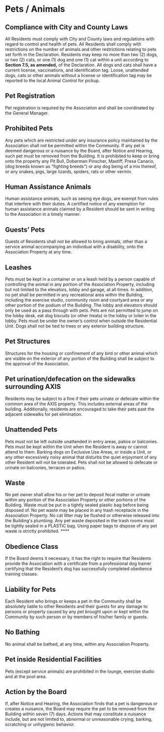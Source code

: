 # Pets / Animals

## **Compliance with City and County Laws**

All Residents must comply with City and County laws and regulations with regard to control and health of pets.  All Residents shall comply with restrictions on the number of animals and other restrictions relating to pets set forth in the Declaration.   Residents may keep no more than two \(2\) dogs, or two \(2\) cats, or one \(1\) dog and one \(1\) cat within a unit according to **Section 7.5, as amended,**  of the Declaration.  All dogs and cats shall have a current license, vaccinations, and identification tag.  Loose, unattended dogs, cats or other animals without a license or identification tag may be reported to the local Animal Control for pickup.  

## **Pet Registration**

Pet registration is required by the Association and shall be coordinated by the General Manager.  

## **Prohibited Pets**

Any pets which are restricted under any insurance policy maintained by the Association shall not be permitted within the Community.  If any pet is deemed dangerous or a nuisance by the Board, after Notice and Hearing, such pet must be removed from the Building.  It is prohibited to keep or bring onto the property any Pit Bull, Doberman Pinscher, Mastiff, Presa Canario, \(dog breeds known as “fighting breeds”\) or any dog being of a mix thereof, or any snakes, pigs, large lizards, spiders, rats or other vermin. 

## **Human Assistance Animals**

Human assistance animals, such as seeing eye dogs, are exempt from rules that interfere with their duties.  A certified notice of any exemption for human assistance animals claimed by a Resident should be sent in writing to the Association in a timely manner.

## **Guests’ Pets**

Guests of Residents shall not be allowed to bring animals, other than a service animal accompanying an individual with a disability, onto the Association Property at any time.  

## **Leashes**

Pets must be kept in a container or on a leash held by a person capable of controlling the animal in any portion of the Association Property, including but not limited to the elevators, lobby and garage, at all times.  In addition, no pet shall be permitted in any recreational area within the Building, including the exercise studio, community room and courtyard area or any other portion of the podium of the Building.  The lobby and elevators should only be used as a pass through with pets.  Pets are not permitted to jump on the lobby desk, eat dog biscuits \(or other treats\) in the lobby or loiter in the lobby.  Pets must be under the owner’s control when outside the Residential Unit.  Dogs shall not be tied to trees or any exterior building structure. 

## **Pet Structures**

Structures for the housing or confinement of any bird or other animal which are visible on the exterior of any portion of the Building shall be subject to the approval of the Association.  

## **Pet urination/defecation on the sidewalks surrounding AXIS**

Residents may be subject to a fine if their pets urinate or defecate within the common area of the AXIS property. This includes external areas of the building. Additionally, residents are encouraged to take their pets past the adjacent sidewalks for pet elimination. 

## **Unattended Pets**

Pets must not be left outside unattended in entry areas, patios or balconies.  Pets must be kept within the Unit when the Resident is away or cannot attend to them.  Barking dogs on Exclusive Use Areas, or inside a Unit, or any other excessively noisy animal that disturbs the quiet enjoyment of any other Resident will not be tolerated.  Pets shall not be allowed to defecate or urinate on balconies, terraces or patios. 

## **Waste**

No pet owner shall allow his or her pet to deposit fecal matter or urinate within any portion of the Association Property or other portions of the Building. Waste must be put in a tightly sealed plastic bag before being disposed of.  No pet waste may be placed in any trash receptacle in the Association Property.  No cat litter may be flushed or otherwise released into the Building's plumbing.  Any pet waste deposited in the trash rooms must be tightly sealed in a PLASTIC bag.  Using paper bags to dispose of any pet waste is strictly prohibited.  ****

## **Obedience Class**

If the Board deems it necessary, it has the right to require that Residents provide the Association with a certificate from a professional dog trainer certifying that the Resident’s dog has successfully completed obedience training classes.

## **Liability for Pets**

Each Resident who brings or keeps a pet in the Community shall be absolutely liable to other Residents and their guests for any damage to persons or property caused by any pet brought upon or kept within the Community by such person or by members of his/her family or guests.   

## **No Bathing**

No animal shall be bathed, at any time, within any Association Property.

## **Pet inside Residential Facilities**

Pets \(except service animals\) are prohibited in the lounge, exercise studio and at the pool area.

## **Action by the Board**

If, after Notice and Hearing, the Association finds that a pet is dangerous or creates a nuisance, the Board may require the pet to be removed from the Building within seven \(7\) days.  Actions that may constitute a nuisance include, but are not limited to, abnormal or unreasonable crying, barking, scratching or unhygienic behavior.  

